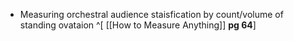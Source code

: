 - Measuring orchestral audience staisfication by count/volume of standing ovataion ^[ [[How to Measure Anything]] **pg 64**]